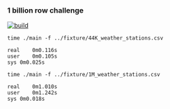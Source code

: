 ### 1 billion row challenge

[![build](https://github.com/SarthakMakhija/1brc/actions/workflows/build.yml/badge.svg)](https://github.com/SarthakMakhija/1brc/actions/workflows/build.yml)

```shell
time ./main -f ../fixture/44K_weather_stations.csv

real	0m0.116s
user	0m0.105s
sys	0m0.025s
```

```shell
time ./main -f ../fixture/1M_weather_stations.csv

real	0m1.010s
user	0m1.242s
sys	0m0.018s
```